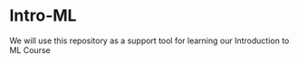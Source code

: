 # Intro-ML
We will use this repository as a support tool for learning our Introduction to ML Course
